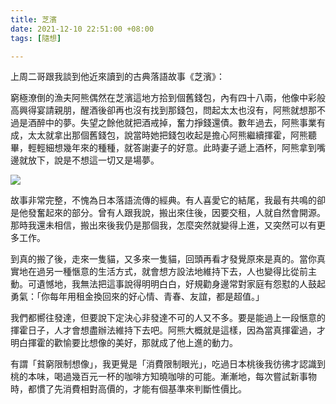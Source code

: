 ```yaml
---
title: 芝濱
date: 2021-12-10 22:51:00 +08:00
tags: [隨想]

---
```


  
  
上周二哥跟我談到他近來讀到的古典落語故事《芝濱》：  
  
窮極潦倒的漁夫阿熊偶然在芝濱這地方拾到個舊錢包，內有四十八兩，他像中彩般高興得宴請親朋，醒酒後卻再也沒有找到那錢包，問起太太也沒有，阿熊就想那不過是酒醉中的夢。失望之餘他就把酒戒掉，奮力掙錢還債。數年過去，阿熊事業有成，太太就拿出那個舊錢包，說當時她把錢包收起是擔心阿熊繼續揮霍，阿熊聽畢，輕輕細想幾年來的種種，就答謝妻子的好意。此時妻子遞上酒杯，阿熊拿到嘴邊就放下，說是不想這一切又是場夢。  
  
[![](https://1.bp.blogspot.com/-2R6IqhZC-ZM/YbNo1IL3hCI/AAAAAAAAIdI/xwI6sivhR1M7b3aFGN0DpepVzXyIRzqzgCPcBGAYYCw/s320/DSC01884.jpg)](https://1.bp.blogspot.com/-2R6IqhZC-ZM/YbNo1IL3hCI/AAAAAAAAIdI/xwI6sivhR1M7b3aFGN0DpepVzXyIRzqzgCPcBGAYYCw/s2048/DSC01884.jpg)
  
  
故事非常完整，不愧為日本落語流傳的經典。有人喜愛它的結尾，我最有共鳴的卻是他發奮起來的部分。曾有人跟我說，搬出來住後，因要交租，人就自然會開源。那時我還未相信，搬出來後我仍是那個我，怎麼突然就變得上進，又突然可以有更多工作。  
  
到真的搬了後，走來一隻貓，又多來一隻貓，回頭再看才發覺原來是真的。當你真實地在過另一種愜意的生活方式，就會想方設法地維持下去，人也變得比從前主動。可遺憾地，我無法把這事說得明明白白，好規勸身邊常對家庭有怨懟的人鼓起勇氣：「你每年用租金換回來的好心情、青春、友誼，都是超值。」  
  
我們都嚮往發達，但要說下定決心非發達不可的人又不多。要是能過上一段愜意的揮霍日子，人才會想盡辦法維持下去吧。阿熊大概就是這樣，因為當真揮霍過，才明白揮霍的歡愉要比想像的美好，那就成了他上進的動力。  
  
有謂「貧窮限制想像」，我更覺是「消費限制眼光」，吃過日本桃後我彷彿才認識到桃的本味，喝過幾百元一杯的咖啡方知曉咖啡的可能。漸漸地，每次嘗試新事物時，都慣了先消費相對高價的，才能有個基準來判斷性價比。  
  
  
